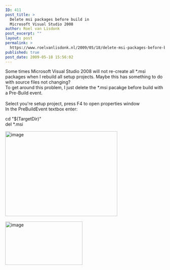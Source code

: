 ```yaml
---
ID: 411
post_title: >
  Delete msi packages before build in
  Microsoft Visual Studio 2008
author: Roel van Lisdonk
post_excerpt: ""
layout: post
permalink: >
  https://www.roelvanlisdonk.nl/2009/05/18/delete-msi-packages-before-build-in-microsoft-visual-studio-2008/
published: true
post_date: 2009-05-18 15:56:02
---
```

<p>Some times Microsoft Visual Studio 2008 will not re-create all *.msi packages when I rebuild all setup projects. Maybe this has something to do with source files not changing?   <br />To get around this problem, I just delete the *.msi pacakge before build with a Pre-Build event.    <br />    <br />Select you're setup project, press F4 to open properties window    <br />In the PreBuildEvent textbox enter:</p>  <p>cd &quot;$(TargetDir)&quot;   <br />del *.msi</p>  <p><a href="http://www.roelvanlisdonk.nl/wp-content/uploads/2009/05/image4.png"><img style="border-bottom: 0px; border-left: 0px; border-top: 0px; border-right: 0px" border="0" alt="image" src="http://www.roelvanlisdonk.nl/wp-content/uploads/2009/05/image-thumb4.png" width="354" height="268" /></a>     <br />    <br /><a href="http://www.roelvanlisdonk.nl/wp-content/uploads/2009/05/image5.png"><img style="border-bottom: 0px; border-left: 0px; border-top: 0px; border-right: 0px" border="0" alt="image" src="http://www.roelvanlisdonk.nl/wp-content/uploads/2009/05/image-thumb5.png" width="244" height="137" /></a></p>